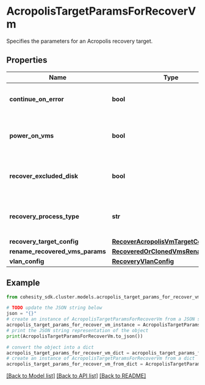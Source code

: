 # AcropolisTargetParamsForRecoverVm

Specifies the parameters for an Acropolis recovery target.

## Properties

Name | Type | Description | Notes
------------ | ------------- | ------------- | -------------
**continue_on_error** | **bool** | Specifies whether to continue recovering other vms if one of vms failed to recover. Default value is false. | [optional] 
**power_on_vms** | **bool** | Specifies whether to power on vms after recovery. If not specified, or false, recovered vms will be in powered off state. | [optional] 
**recover_excluded_disk** | **bool** | Specifies whether to recover excluded disk while performing recovery of a VM by creating empty disks for them. Default value is false. | [optional] 
**recovery_process_type** | **str** | Specifies type of Recovery Process to be used. InstantRecovery/CopyRecovery etc... Default value is InstantRecovery. | [optional] 
**recovery_target_config** | [**RecoverAcropolisVmTargetConfig**](RecoverAcropolisVmTargetConfig.md) |  | [optional] 
**rename_recovered_vms_params** | [**RecoveredOrClonedVmsRenameConfig**](RecoveredOrClonedVmsRenameConfig.md) |  | [optional] 
**vlan_config** | [**RecoveryVlanConfig**](RecoveryVlanConfig.md) |  | [optional] 

## Example

```python
from cohesity_sdk.cluster.models.acropolis_target_params_for_recover_vm import AcropolisTargetParamsForRecoverVm

# TODO update the JSON string below
json = "{}"
# create an instance of AcropolisTargetParamsForRecoverVm from a JSON string
acropolis_target_params_for_recover_vm_instance = AcropolisTargetParamsForRecoverVm.from_json(json)
# print the JSON string representation of the object
print(AcropolisTargetParamsForRecoverVm.to_json())

# convert the object into a dict
acropolis_target_params_for_recover_vm_dict = acropolis_target_params_for_recover_vm_instance.to_dict()
# create an instance of AcropolisTargetParamsForRecoverVm from a dict
acropolis_target_params_for_recover_vm_from_dict = AcropolisTargetParamsForRecoverVm.from_dict(acropolis_target_params_for_recover_vm_dict)
```
[[Back to Model list]](../README.md#documentation-for-models) [[Back to API list]](../README.md#documentation-for-api-endpoints) [[Back to README]](../README.md)


